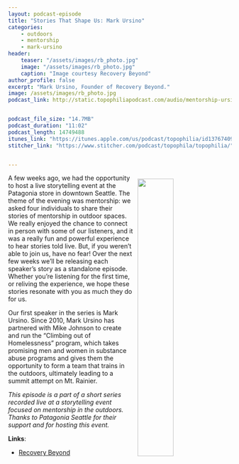 ```yaml
---
layout: podcast-episode
title: "Stories That Shape Us: Mark Ursino"
categories:
    - outdoors
    - mentorship
    - mark-ursino
header:
    teaser: "/assets/images/rb_photo.jpg"
    image: "/assets/images/rb_photo.jpg"
    caption: "Image courtesy Recovery Beyond"
author_profile: false
excerpt: "Mark Ursino, Founder of Recovery Beyond."
image: /assets/images/rb_photo.jpg
podcast_link: http://static.topophiliapodcast.com/audio/mentorship-ursino-1556513520.mp3


podcast_file_size: "14.7MB"
podcast_duration: "11:02"
podcast_length: 14749488
itunes_link: "https://itunes.apple.com/us/podcast/topophilia/id1376740928"
stitcher_link: "https://www.stitcher.com/podcast/topophila/topophilia/"


---
```

<img style="float: right; padding: 10px" width="40%" src="https://recoverybp.org/wp-content/uploads/2017/02/Mark-Ursino.jpg"/>

A few weeks ago, we had the opportunity to host a live storytelling event at the Patagonia store in downtown Seattle. The theme of the evening was mentorship: we asked four individuals to share their stories of mentorship in outdoor spaces. We really enjoyed the chance to connect in person with some of our listeners, and it was a really fun and powerful experience to hear stories told live. But, if you weren’t able to join us, have no fear! Over the next few weeks we’ll be releasing each speaker’s story as a standalone episode. Whether you’re listening for the first time, or reliving the experience, we hope these stories resonate with you as much they do for us.

Our first speaker in the series is Mark Ursino. Since 2010, Mark Ursino has partnered with Mike Johnson to create and run the “Climbing out of Homelessness” program, which takes promising men and women in substance abuse programs and gives them the opportunity to form a team that trains in the outdoors, ultimately leading to a summit attempt on Mt. Rainier.

*This episode is a part of a short series recorded live at a storytelling event focused on mentorship in the outdoors. Thanks to Patagonia Seattle for their support and for hosting this event.*

**Links**:

* [Recovery Beyond](https://recoverybp.org)
